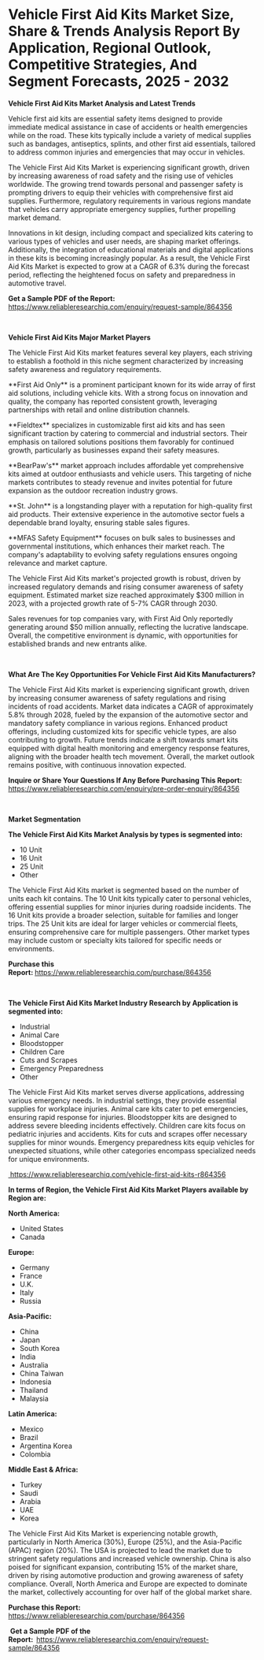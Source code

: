 <p><h1>Vehicle First Aid Kits Market Size, Share & Trends Analysis Report By Application, Regional Outlook, Competitive Strategies, And Segment Forecasts, 2025 - 2032</h1></p><p><strong>Vehicle First Aid Kits Market Analysis and Latest Trends</strong></p>
<p><p>Vehicle first aid kits are essential safety items designed to provide immediate medical assistance in case of accidents or health emergencies while on the road. These kits typically include a variety of medical supplies such as bandages, antiseptics, splints, and other first aid essentials, tailored to address common injuries and emergencies that may occur in vehicles.</p><p>The Vehicle First Aid Kits Market is experiencing significant growth, driven by increasing awareness of road safety and the rising use of vehicles worldwide. The growing trend towards personal and passenger safety is prompting drivers to equip their vehicles with comprehensive first aid supplies. Furthermore, regulatory requirements in various regions mandate that vehicles carry appropriate emergency supplies, further propelling market demand.</p><p>Innovations in kit design, including compact and specialized kits catering to various types of vehicles and user needs, are shaping market offerings. Additionally, the integration of educational materials and digital applications in these kits is becoming increasingly popular. As a result, the Vehicle First Aid Kits Market is expected to grow at a CAGR of 6.3% during the forecast period, reflecting the heightened focus on safety and preparedness in automotive travel.</p></p>
<p><strong>Get a Sample PDF of the Report:&nbsp;</strong> <a href="https://www.reliableresearchiq.com/enquiry/request-sample/864356?utm_campaign=3525&utm_medium=2&utm_source=Github&utm_content=ia&utm_term=13042025&utm_id=vehicle-first-aid-kits">https://www.reliableresearchiq.com/enquiry/request-sample/864356</a></p>
<p>&nbsp;</p>
<p><strong>Vehicle First Aid Kits Major Market Players</strong></p>
<p><p>The Vehicle First Aid Kits market features several key players, each striving to establish a foothold in this niche segment characterized by increasing safety awareness and regulatory requirements.</p><p>**First Aid Only** is a prominent participant known for its wide array of first aid solutions, including vehicle kits. With a strong focus on innovation and quality, the company has reported consistent growth, leveraging partnerships with retail and online distribution channels. </p><p>**Fieldtex** specializes in customizable first aid kits and has seen significant traction by catering to commercial and industrial sectors. Their emphasis on tailored solutions positions them favorably for continued growth, particularly as businesses expand their safety measures.</p><p>**BearPaw's** market approach includes affordable yet comprehensive kits aimed at outdoor enthusiasts and vehicle users. This targeting of niche markets contributes to steady revenue and invites potential for future expansion as the outdoor recreation industry grows.</p><p>**St. John** is a longstanding player with a reputation for high-quality first aid products. Their extensive experience in the automotive sector fuels a dependable brand loyalty, ensuring stable sales figures.</p><p>**MFAS Safety Equipment** focuses on bulk sales to businesses and governmental institutions, which enhances their market reach. The company's adaptability to evolving safety regulations ensures ongoing relevance and market capture.</p><p>The Vehicle First Aid Kits market's projected growth is robust, driven by increased regulatory demands and rising consumer awareness of safety equipment. Estimated market size reached approximately $300 million in 2023, with a projected growth rate of 5-7% CAGR through 2030.</p><p>Sales revenues for top companies vary, with First Aid Only reportedly generating around $50 million annually, reflecting the lucrative landscape. Overall, the competitive environment is dynamic, with opportunities for established brands and new entrants alike.</p></p>
<p>&nbsp;</p>
<p><strong>What Are The Key Opportunities For Vehicle First Aid Kits Manufacturers?</strong></p>
<p><p>The Vehicle First Aid Kits market is experiencing significant growth, driven by increasing consumer awareness of safety regulations and rising incidents of road accidents. Market data indicates a CAGR of approximately 5.8% through 2028, fueled by the expansion of the automotive sector and mandatory safety compliance in various regions. Enhanced product offerings, including customized kits for specific vehicle types, are also contributing to growth. Future trends indicate a shift towards smart kits equipped with digital health monitoring and emergency response features, aligning with the broader health tech movement. Overall, the market outlook remains positive, with continuous innovation expected.</p></p>
<p><strong>Inquire or Share Your Questions If Any Before Purchasing This Report:</strong> <a href="https://www.reliableresearchiq.com/enquiry/pre-order-enquiry/864356?utm_campaign=3525&utm_medium=2&utm_source=Github&utm_content=ia&utm_term=13042025&utm_id=vehicle-first-aid-kits">https://www.reliableresearchiq.com/enquiry/pre-order-enquiry/864356</a></p>
<p>&nbsp;</p>
<p><strong>Market Segmentation</strong></p>
<p><strong>The Vehicle First Aid Kits Market Analysis by types is segmented into:</strong></p>
<p><ul><li>10 Unit</li><li>16 Unit</li><li>25 Unit</li><li>Other</li></ul></p>
<p><p>The Vehicle First Aid Kits market is segmented based on the number of units each kit contains. The 10 Unit kits typically cater to personal vehicles, offering essential supplies for minor injuries during roadside incidents. The 16 Unit kits provide a broader selection, suitable for families and longer trips. The 25 Unit kits are ideal for larger vehicles or commercial fleets, ensuring comprehensive care for multiple passengers. Other market types may include custom or specialty kits tailored for specific needs or environments.</p></p>
<p><strong>Purchase this Report:&nbsp;</strong><a href="https://www.reliableresearchiq.com/purchase/864356?utm_campaign=3525&utm_medium=2&utm_source=Github&utm_content=ia&utm_term=13042025&utm_id=vehicle-first-aid-kits">https://www.reliableresearchiq.com/purchase/864356</a></p>
<p>&nbsp;</p>
<p><strong>The Vehicle First Aid Kits Market Industry Research by Application is segmented into:</strong></p>
<p><ul><li>Industrial</li><li>Animal Care</li><li>Bloodstopper</li><li>Children Care</li><li>Cuts and Scrapes</li><li>Emergency Preparedness</li><li>Other</li></ul></p>
<p><p>The Vehicle First Aid Kits market serves diverse applications, addressing various emergency needs. In industrial settings, they provide essential supplies for workplace injuries. Animal care kits cater to pet emergencies, ensuring rapid response for injuries. Bloodstopper kits are designed to address severe bleeding incidents effectively. Children care kits focus on pediatric injuries and accidents. Kits for cuts and scrapes offer necessary supplies for minor wounds. Emergency preparedness kits equip vehicles for unexpected situations, while other categories encompass specialized needs for unique environments.</p></p>
<p><a href="https://www.reliableresearchiq.com/vehicle-first-aid-kits-r864356?utm_campaign=3525&utm_medium=2&utm_source=Github&utm_content=ia&utm_term=13042025&utm_id=vehicle-first-aid-kits">&nbsp;https://www.reliableresearchiq.com/vehicle-first-aid-kits-r864356</a></p>
<p><strong>In terms of Region, the Vehicle First Aid Kits Market Players available by Region are:</strong></p>
<p>
    <p> <strong> North America: </strong>
        <ul>
            <li>United States</li>
            <li>Canada</li>
        </ul>
        </p> 
    <p> <strong> Europe: </strong>
        <ul>
            <li>Germany</li>
            <li>France</li>
            <li>U.K.</li>
            <li>Italy</li>
            <li>Russia</li>
        </ul>
        </p> 
    <p> <strong> Asia-Pacific: </strong>
        <ul>
            <li>China</li>
            <li>Japan</li>
            <li>South Korea</li>
            <li>India</li>
            <li>Australia</li>
            <li>China Taiwan</li>
            <li>Indonesia</li>
            <li>Thailand</li>
            <li>Malaysia</li>
        </ul>
        </p> 
    <p> <strong> Latin America: </strong>
        <ul>
            <li>Mexico</li>
            <li>Brazil</li>
            <li>Argentina Korea</li>
            <li>Colombia</li>
        </ul>
        </p> 
    <p> <strong> Middle East & Africa: </strong>
        <ul>
            <li>Turkey</li>
            <li>Saudi</li>
            <li>Arabia</li>
            <li>UAE</li>
            <li>Korea</li>
        </ul>
    </p>
    </p>
<p><p>The Vehicle First Aid Kits Market is experiencing notable growth, particularly in North America (30%), Europe (25%), and the Asia-Pacific (APAC) region (20%). The USA is projected to lead the market due to stringent safety regulations and increased vehicle ownership. China is also poised for significant expansion, contributing 15% of the market share, driven by rising automotive production and growing awareness of safety compliance. Overall, North America and Europe are expected to dominate the market, collectively accounting for over half of the global market share.</p></p>
<p><strong>Purchase this Report: </strong><a href="https://www.reliableresearchiq.com/purchase/864356?utm_campaign=3525&utm_medium=2&utm_source=Github&utm_content=ia&utm_term=13042025&utm_id=vehicle-first-aid-kits">https://www.reliableresearchiq.com/purchase/864356</a></p>
<p>&nbsp;<strong>Get a Sample PDF of the Report:&nbsp;&nbsp;</strong><a href="https://www.reliableresearchiq.com/enquiry/request-sample/864356?utm_campaign=3525&utm_medium=2&utm_source=Github&utm_content=ia&utm_term=13042025&utm_id=vehicle-first-aid-kits">https://www.reliableresearchiq.com/enquiry/request-sample/864356</a></p>
<p><strong></strong></p>
<p><p></p><p></p><p></p></p>